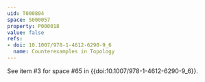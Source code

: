 ```yaml
---
uid: T000804
space: S000057
property: P000018
value: false
refs:
- doi: 10.1007/978-1-4612-6290-9_6
  name: Counterexamples in Topology
---
```


See item #3 for space #65 in {{doi:10.1007/978-1-4612-6290-9_6}}.
